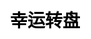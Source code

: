 ---
title: 幸运转盘
layout: lucky_wheel/lucky_wheel_default
description: 你有多幸运，看看幸运转盘怎么说.
js: ["js/game/lucky_wheel/lucky_wheel.js"]
css: ["css/game/lucky_wheel/lucky_wheel.css"]
aliases: "/en/game/lucky_wheel/default/"
---